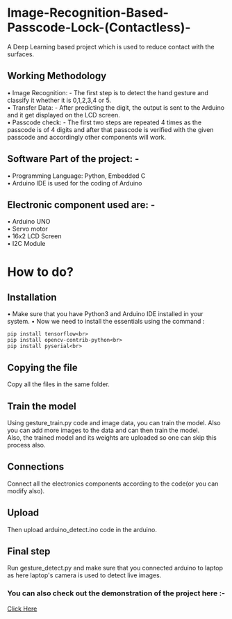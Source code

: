 # Image-Recognition-Based-Passcode-Lock-(Contactless)-
A Deep Learning based project which is used to reduce contact with the surfaces.<br>
## Working Methodology
•	Image Recognition: - The first step is to detect the hand gesture and classify it whether it is 0,1,2,3,4 or 5.<br>
•	Transfer Data: - After predicting the digit, the output is sent to the Arduino and it get displayed on the LCD screen.<br>
•	Passcode check: - The first two steps are repeated 4 times as the passcode is of 4 digits and after that passcode is verified with the given passcode and accordingly other components will work.<br>
## Software Part of the project: -
•	Programming Language: Python, Embedded C<br>
•	Arduino IDE is used for the coding of Arduino<br>
## Electronic component used are: - 
•	Arduino UNO<br>
•	Servo motor<br>
•	16x2 LCD Screen<br>
•	I2C Module<br>
# How to do?
## Installation
• Make sure that you have Python3 and Arduino IDE installed in your system.
• Now we need to install the essentials using the command :
```
pip install tensorflow<br>
pip install opencv-contrib-python<br>
pip install pyserial<br>
```
## Copying the file
Copy all the files in the same folder.
## Train the model
Using gesture_train.py code and image data, you can train the model. Also you can add more images to the data and can then train the model.<br>
Also, the trained model and its weights are uploaded so one can skip this process also.
## Connections
Connect all the electronics components according to the code(or you can modify also).
## Upload
Then upload arduino_detect.ino code in the arduino.
## Final step
Run gesture_detect.py and make sure that you connected arduino to laptop as here laptop's camera is used to detect live images.
### You can also check out the demonstration of the project here :-
[Click Here](https://www.youtube.com/watch?v=v-XZw58QjSE&ab_channel=UTCARSHAGRAWAL)
